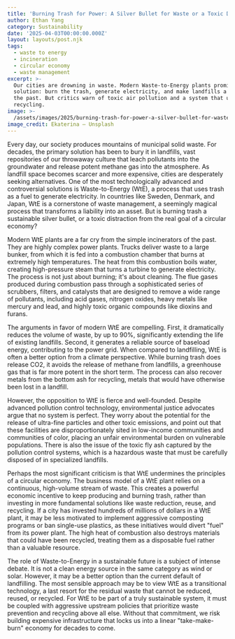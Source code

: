 ```yaml
---
title: 'Burning Trash for Power: A Silver Bullet for Waste or a Toxic Distraction?'
author: Ethan Yang
category: Sustainability
date: '2025-04-03T00:00:00.000Z'
layout: layouts/post.njk
tags:
  - waste to energy
  - incineration
  - circular economy
  - waste management
excerpt: >-
  Our cities are drowning in waste. Modern Waste-to-Energy plants promise a neat
  solution: burn the trash, generate electricity, and make landfills a thing of
  the past. But critics warn of toxic air pollution and a system that undermines
  recycling.
image: >-
  /assets/images/2025/burning-trash-for-power-a-silver-bullet-for-waste-or-a-toxic-distraction.jpg
image_credit: Ekaterina — Unsplash
---
```


Every day, our society produces mountains of municipal solid waste. For decades, the primary solution has been to bury it in landfills, vast repositories of our throwaway culture that leach pollutants into the groundwater and release potent methane gas into the atmosphere. As landfill space becomes scarcer and more expensive, cities are desperately seeking alternatives. One of the most technologically advanced and controversial solutions is Waste-to-Energy (WtE), a process that uses trash as a fuel to generate electricity. In countries like Sweden, Denmark, and Japan, WtE is a cornerstone of waste management, a seemingly magical process that transforms a liability into an asset. But is burning trash a sustainable silver bullet, or a toxic distraction from the real goal of a circular economy?

Modern WtE plants are a far cry from the simple incinerators of the past. They are highly complex power plants. Trucks deliver waste to a large bunker, from which it is fed into a combustion chamber that burns at extremely high temperatures. The heat from this combustion boils water, creating high-pressure steam that turns a turbine to generate electricity. The process is not just about burning; it's about cleaning. The flue gases produced during combustion pass through a sophisticated series of scrubbers, filters, and catalysts that are designed to remove a wide range of pollutants, including acid gases, nitrogen oxides, heavy metals like mercury and lead, and highly toxic organic compounds like dioxins and furans.

The arguments in favor of modern WtE are compelling. First, it dramatically reduces the volume of waste, by up to 90%, significantly extending the life of existing landfills. Second, it generates a reliable source of baseload energy, contributing to the power grid. When compared to landfilling, WtE is often a better option from a climate perspective. While burning trash does release CO2, it avoids the release of methane from landfills, a greenhouse gas that is far more potent in the short term. The process can also recover metals from the bottom ash for recycling, metals that would have otherwise been lost in a landfill.

However, the opposition to WtE is fierce and well-founded. Despite advanced pollution control technology, environmental justice advocates argue that no system is perfect. They worry about the potential for the release of ultra-fine particles and other toxic emissions, and point out that these facilities are disproportionately sited in low-income communities and communities of color, placing an unfair environmental burden on vulnerable populations. There is also the issue of the toxic fly ash captured by the pollution control systems, which is a hazardous waste that must be carefully disposed of in specialized landfills.

Perhaps the most significant criticism is that WtE undermines the principles of a circular economy. The business model of a WtE plant relies on a continuous, high-volume stream of waste. This creates a powerful economic incentive to keep producing and burning trash, rather than investing in more fundamental solutions like waste reduction, reuse, and recycling. If a city has invested hundreds of millions of dollars in a WtE plant, it may be less motivated to implement aggressive composting programs or ban single-use plastics, as these initiatives would divert "fuel" from its power plant. The high heat of combustion also destroys materials that could have been recycled, treating them as a disposable fuel rather than a valuable resource.

The role of Waste-to-Energy in a sustainable future is a subject of intense debate. It is not a clean energy source in the same category as wind or solar. However, it may be a better option than the current default of landfilling. The most sensible approach may be to view WtE as a transitional technology, a last resort for the residual waste that cannot be reduced, reused, or recycled. For WtE to be part of a truly sustainable system, it must be coupled with aggressive upstream policies that prioritize waste prevention and recycling above all else. Without that commitment, we risk building expensive infrastructure that locks us into a linear "take-make-burn" economy for decades to come.
